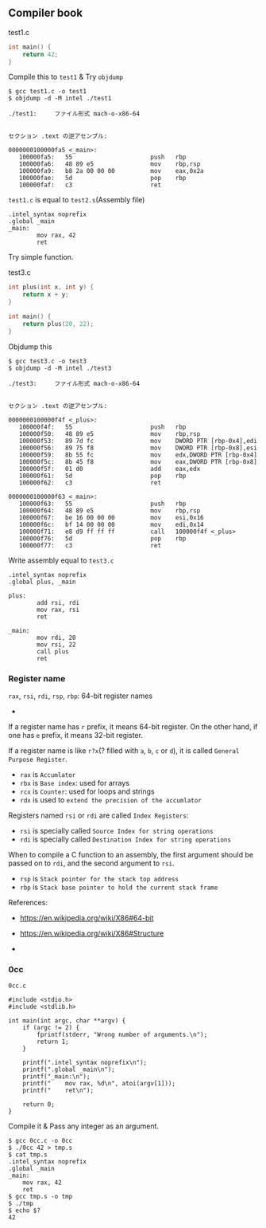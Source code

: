 ## Compiler book

test1.c

```c
int main() {
    return 42;
}
```

Compile this to `test1` & Try `objdump`

```
$ gcc test1.c -o test1
$ objdump -d -M intel ./test1

./test1:     ファイル形式 mach-o-x86-64


セクション .text の逆アセンブル:

0000000100000fa5 <_main>:
   100000fa5:	55                   	push   rbp
   100000fa6:	48 89 e5             	mov    rbp,rsp
   100000fa9:	b8 2a 00 00 00       	mov    eax,0x2a
   100000fae:	5d                   	pop    rbp
   100000faf:	c3                   	ret
```

`test1.c` is equal to `test2.s`(Assembly file)

```
.intel_syntax noprefix
.global _main
_main:
        mov rax, 42
        ret
```

Try simple function.

test3.c

```c
int plus(int x, int y) {
    return x + y;
}

int main() {
    return plus(20, 22);
}
```

Objdump this

```
$ gcc test3.c -o test3
$ objdump -d -M intel ./test3

./test3:     ファイル形式 mach-o-x86-64


セクション .text の逆アセンブル:

0000000100000f4f <_plus>:
   100000f4f:   55                      push   rbp
   100000f50:   48 89 e5                mov    rbp,rsp
   100000f53:   89 7d fc                mov    DWORD PTR [rbp-0x4],edi
   100000f56:   89 75 f8                mov    DWORD PTR [rbp-0x8],esi
   100000f59:   8b 55 fc                mov    edx,DWORD PTR [rbp-0x4]
   100000f5c:   8b 45 f8                mov    eax,DWORD PTR [rbp-0x8]
   100000f5f:   01 d0                   add    eax,edx
   100000f61:   5d                      pop    rbp
   100000f62:   c3                      ret

0000000100000f63 <_main>:
   100000f63:   55                      push   rbp
   100000f64:   48 89 e5                mov    rbp,rsp
   100000f67:   be 16 00 00 00          mov    esi,0x16
   100000f6c:   bf 14 00 00 00          mov    edi,0x14
   100000f71:   e8 d9 ff ff ff          call   100000f4f <_plus>
   100000f76:   5d                      pop    rbp
   100000f77:   c3                      ret
```

Write assembly equal to `test3.c`

```
.intel_syntax noprefix
.global plus, _main

plus:
        add rsi, rdi
        mov rax, rsi
        ret

_main:
        mov rdi, 20
        mov rsi, 22
        call plus
        ret
```

### Register name

`rax`, `rsi`, `rdi`, `rsp`, `rbp`: 64-bit register names

-

If a register name has `r` prefix, it means 64-bit register.
On the other hand, if one has `e` prefix, it means 32-bit register.

If a register name is like `r?x`(? filled with `a`, `b`, `c` or `d`), it is called `General Purpose Register`.

- `rax` is `Accumlator`
- `rbx` is `Base index`: used for arrays
- `rcx` is `Counter`: used for loops and strings
- `rdx` is used to `extend the precision of the accumlator`

Registers named `rsi` or `rdi` are called `Index Registers`:

- `rsi` is specially called `Source Index for string operations`
- `rdi` is specially called `Destination Index for string operations`

When to compile a C function to an assembly, the first argument should be passed on to `rdi`, and the second argument to `rsi`.

- `rsp` is `Stack pointer for the stack top address`
- `rbp` is `Stack base pointer to hold the current stack frame`

References:

- https://en.wikipedia.org/wiki/X86#64-bit
- https://en.wikipedia.org/wiki/X86#Structure

-

### 0cc

`0cc.c`

```
#include <stdio.h>
#include <stdlib.h>

int main(int argc, char **argv) {
    if (argc != 2) {
        fprintf(stderr, "Wrong number of arguments.\n");
        return 1;
    }

    printf(".intel_syntax noprefix\n");
    printf(".global _main\n");
    printf("_main:\n");
    printf("    mov rax, %d\n", atoi(argv[1]));
    printf("    ret\n");

    return 0;
}
```

Compile it & Pass any integer as an argument.

```
$ gcc 0cc.c -o 0cc
$ ./0cc 42 > tmp.s
$ cat tmp.s
.intel_syntax noprefix
.global _main
_main:
    mov rax, 42
    ret
$ gcc tmp.s -o tmp
$ ./tmp
$ echo $?
42
```
